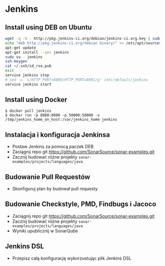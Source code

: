 # Jenkins

## Install using DEB on Ubuntu

```sh
wget -q -O - http://pkg.jenkins-ci.org/debian/jenkins-ci.org.key | sudo apt-key add -
echo "deb http://pkg.jenkins-ci.org/debian binary/" >> /etc/apt/sources.list
apt-get update
apt-get install --yes jenkins
sudo su - jenkins
ssh-keygen
cat ~/.ssh/id_rsa.pub
exit
service jenkins stop
# sed -i 's/HTTP_PORT=8080/HTTP_PORT=8081/g' /etc/default/jenkins
service jenkins start
```

## Install using Docker

    $ docker pull jenkins
	$ docker run -p 8080:8080 -p 50000:50000 -v /tmp/jenkins_home_on_host:/var/jenkins_home jenkins

## Instalacja i konfiguracja Jenkinsa
- Postaw Jenkins za pomocą paczek DEB
- Zaciągnij repo git https://github.com/SonarSource/sonar-examples.git
- Zacznij budować różne projekty `sonar-examples/projects/languages/java`

## Budowanie Pull Requestów
- Skonfiguruj plan by budował pull requesty

## Budowanie Checkstyle, PMD, Findbugs i Jacoco
- Zaciągnij repo git https://github.com/SonarSource/sonar-examples.git
- Zacznij budować różne projekty `sonar-examples/projects/languages/java`
- Wyniki upublicznij w SonarQube

## Jenkins DSL
- Przepisz całą konfigurację wykorzustując plik Jenkins DSL
